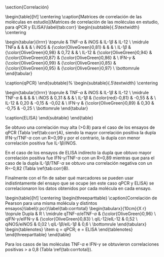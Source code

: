 \section{Correlación}

\begin{table}[h!]
\centering
\caption[Matrices de correlación de las moléculas en estudio]{Matrices de correlación de las moléculas en estudio, para qPCR y ELISA}\label{tab:corr}
\begin{subtable}{.5\textwidth}
\centering

\begin{tabular}{lrrrr}
\toprule
   & TNF-$\alpha$ & iNOS & IL-1$\beta$ & IL-12 \\ 
  \midrule
TNFa &  &  &  &  \\ 
  iNOS &  {\color{OliveGreen}0,81}  &  &  &  \\ 
  IL-1$\beta$ &  {\color{OliveGreen}0,98}  &  0,72  &  &  \\ 
  IL-12 &  {\color{OliveGreen}0,94}  &  {\color{OliveGreen}0,87}  &  {\color{OliveGreen}0,86}  &  \\ 
  IFN-$\gamma$ &  {\color{OliveGreen}0,99} &  {\color{OliveGreen}0,85}  &  {\color{OliveGreen}0,95}  &  {\color{OliveGreen}0,97}  \\ 
   \bottomrule
   \end{tabular}

\caption{qPCR}
\end{subtable}%
\begin{subtable}{.5\textwidth}
\centering

\begin{tabular}{lrrrr}
\toprule
   		& TNF-$\alpha$ & iNOS & IL-1$\beta$ & IL-12 \\ 
  \midrule
  TNF-$\alpha$ & & & & \\
  iNOS &  0,31  &  &  &  \\ 
  IL-1$\beta$ & {\color{red}-0,81}  & -0,55  &  &  \\ 
  IL-12 &  0,20  & -0,15  & -0,02  &  \\ 
  IFN-$\gamma$ &  {\color{OliveGreen}0,89}  &  0,30  & -0,75  & -0,25  \\ 
   \bottomrule
   \end{tabular}

\caption{ELISA}
\end{subtable}
\end{table}

Se obtuvo una correlación muy alta (>0.8) para el caso de los ensayos de qPCR (Tabla \ref{tab:corr}A), siendo la mayor correlación positiva la dupla IFN-$\gamma$/TNF-$\alpha$ con un R=0,99 y por el contrario, la dupla con menor correlación positiva fue IL-1$\beta$/iNOS.

En el caso de los ensayos de ELISA indirecto la dupla que obtuvo mayor correlación positiva fue IFN-$\gamma$/TNF-$\alpha$ con un R=0,89 mientras que para el caso de la dupla IL-1$\beta$/TNF-$\alpha$ se obtuvo una correlación negativa con un R=-0,82 (Tabla \ref{tab:corr}B).

Finalmente con el fin de saber qué marcadores se pueden usar indistintamente del ensayo que se ocupe (en este caso qPCR y ELISA) se correlacionaron los datos obtenidos por cada molécula en cada ensayo.

\begin{table}[h!]
\centering
\begin{threeparttable}
\caption{Correlación de Pearson para una misma molécula y distintos ensayos}\label{r.pcr}\label{tab:corrtotal}
\begin{tabularx}{10cm}{X r}
  \toprule
 	Dupla	&  R \\
  \midrule
qTNF-$\alpha$/eTNF-$\alpha$	& {\color{OliveGreen}0,96} \\
qIFN-$\gamma$/eIFN-$\gamma$	& {\color{OliveGreen}0,83} \\
qIL-12/eIL-12 & 0,52 \\
qiNOS/eiNOS	& 0,02 \\
qIL-1$\beta$/eIL-1$\beta$ & 0,6 \\
 \bottomrule
   \end{tabularx}
   \begin{tablenotes}
	\item q = qPCR; e = ELISA
\end{tablenotes}
\end{threeparttable}
\end{table}

Para los casos de las moléculas TNF-$\alpha$ e IFN-$\gamma$ se obtuvieron correlaciones positivas > a 0,8 (Tabla \ref{tab:corrtotal}).